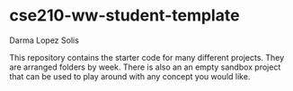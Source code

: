 # cse210-ww-student-template
Darma Lopez Solis

This repository contains the starter code for many different projects. They are arranged folders by week. There is also an an empty sandbox project that can be used to play around with any concept you would like.
